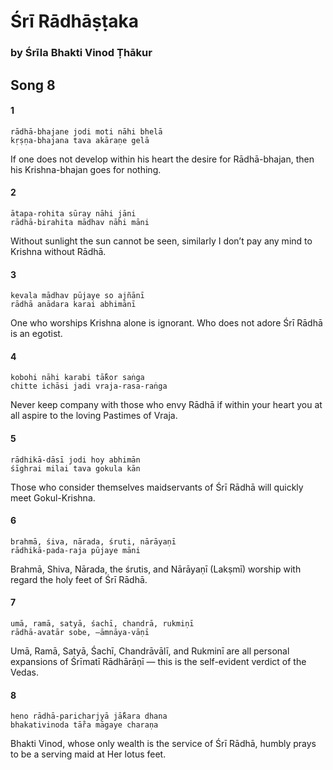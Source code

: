 # Śrī Rādhāṣṭaka

### by Śrīla Bhakti Vinod Ṭhākur

## Song 8

#### 1

    rādhā-bhajane jodi moti nāhi bhelā
    kṛṣṇa-bhajana tava akāraṇe gelā

If one does not develop within his heart the desire for Rādhā-bhajan, then his Krishna-bhajan goes for nothing.

#### 2

    ātapa-rohita sūray nāhi jāni
    rādhā-birahita mādhav nāhi māni

Without sunlight the sun cannot be seen, similarly I don’t pay any mind to Krishna without Rādhā.

#### 3

    kevala mādhav pūjaye so ajñānī
    rādhā anādara karai abhimānī

One who worships Krishna alone is ignorant. Who does not adore Śrī Rādhā is an egotist.

#### 4

    kobohi nāhi karabi tā̐kor saṅga
    chitte ichāsi jadi vraja-rasa-raṅga

Never keep company with those who envy Rādhā if within your heart you at all aspire to the loving Pastimes of Vraja.

#### 5

    rādhikā-dāsī jodi hoy abhimān
    śīghrai milai tava gokula kān

Those who consider themselves maidservants of Śrī Rādhā will quickly meet Gokul-Krishna.

#### 6

    brahmā, śiva, nārada, śruti, nārāyaṇī
    rādhikā-pada-raja pūjaye māni

Brahmā, Shiva, Nārada, the śrutis, and Nārāyaṇī (Lakṣmī) worship with regard the holy feet of Śrī Rādhā.

#### 7

    umā, ramā, satyā, śachī, chandrā, rukmiṇī
    rādhā-avatār sobe, —āmnāya-vāṇī

Umā, Ramā, Satyā, Śachī, Chandrāvālī, and Rukminī are all personal expansions of Śrīmatī Rādhārāṇī — this is the self-evident verdict of the Vedas.

#### 8

    heno rādhā-paricharjyā jā̐kara dhana
    bhakativinoda tā̐ra māgaye charaṇa

Bhakti Vinod, whose only wealth is the service of Śrī Rādhā, humbly prays to be a serving maid at Her lotus feet.

